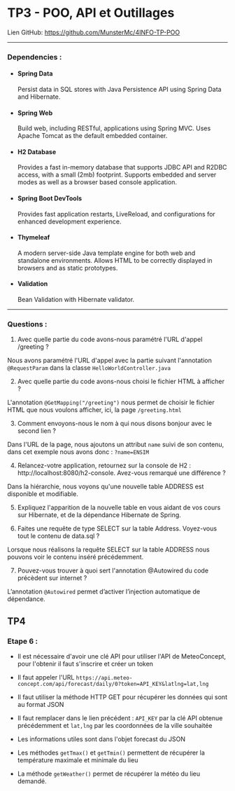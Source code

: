 # TP3 - POO, API et Outillages


Lien GitHub: https://github.com/MunsterMc/4INFO-TP-POO

---

### Dependencies :
- #### Spring Data
    Persist data in SQL stores with Java Persistence API using Spring Data and Hibernate.
- #### Spring Web
    Build web, including RESTful, applications using Spring MVC. Uses Apache Tomcat as the default embedded container.
- #### H2 Database
    Provides a fast in-memory database that supports JDBC API and R2DBC access, with a small (2mb) footprint. Supports embedded and server modes as well as a browser based console application.
- #### Spring Boot DevTools
    Provides fast application restarts, LiveReload, and configurations for enhanced development experience.
- #### Thymeleaf
    A modern server-side Java template engine for both web and standalone environments. Allows HTML to be correctly displayed in browsers and as static prototypes.
- #### Validation
    Bean Validation with Hibernate validator.
---

### Questions :
1.  Avec quelle partie du code avons-nous paramétré l'URL d'appel /greeting ?

Nous avons paramétré l'URL d'appel avec la partie suivant l'annotation `@RequestParam` dans la classe `HelloWorldController.java`
  
2. Avec quelle partie du code avons-nous choisi le fichier HTML à afficher ?

L'annotation `@GetMapping("/greeting")` nous permet de choisir le fichier HTML que nous voulons afficher, ici, la page `/greeting.html`

3. Comment envoyons-nous le nom à qui nous disons bonjour avec le second lien ?

Dans l'URL de la page, nous ajoutons un attribut `name` suivi de son contenu, dans cet exemple nous avons donc : `?name=ENSIM`
  
4. Relancez-votre application, retournez sur la console de H2 : http://localhost:8080/h2-console. Avez-vous remarqué une différence ?

Dans la hiérarchie, nous voyons qu'une nouvelle table ADDRESS est disponible et modifiable.
  
5. Expliquez l'apparition de la nouvelle table en vous aidant de vos cours sur Hibernate, et de la
   dépendance Hibernate de Spring.



6. Faites une requête de type SELECT sur la table Address. Voyez-vous tout le contenu de data.sql ?

Lorsque nous réalisons la requête SELECT sur la table ADDRESS nous pouvons voir le contenu inséré précédemment.

7. Pouvez-vous trouver à quoi sert l'annotation @Autowired du code précèdent sur internet ?

L’annotation `@Autowired` permet d’activer l’injection automatique de dépendance.


## TP4

### Etape 6 :

- Il est nécessaire d'avoir une clé API pour utiliser l'API de MeteoConcept, pour l'obtenir il faut s'inscrire et 
créer un token
- Il faut appeler l'URL `https://api.meteo-concept.com/api/forecast/daily/0?token=API_KEY&latlng=lat,lng`
- Il faut utiliser la méthode HTTP GET pour récupérer les données qui sont au format JSON
- Il faut remplacer dans le lien précédent : `API_KEY` par la clé API obtenue précédemment et `lat,lng` par les coordonnées de la ville souhaitée

- Les informations utiles sont dans l'objet forecast du JSON
- Les méthodes `getTmax()` et `getTmin()` permettent de récupérer la température maximale et minimale du lieu
- La méthode `getWeather()` permet de récupérer la météo du lieu demandé.
